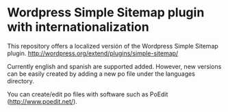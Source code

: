 Wordpress Simple Sitemap plugin with internationalization
=================
This repository offers a localized versión of the Wordpress Simple Sitemap plugin. 
http://wordpress.org/extend/plugins/simple-sitemap/

Currently english and spanish are supported added. However, new versions can be easily created 
by adding a new po file under the languages directory.

You can create/edit po files with software such as PoEdit (http://www.poedit.net/).
